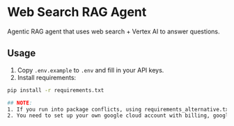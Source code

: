 ﻿# Web Search RAG Agent

Agentic RAG agent that uses web search + Vertex AI to answer questions.

## Usage

1. Copy `.env.example` to `.env` and fill in your API keys.
2. Install requirements:

```bash
pip install -r requirements.txt

## NOTE:
1. If you run into package conflicts, using requirements_alternative.txt might help
2. You need to set up your own google cloud account with billing, google cloud project and do glcoud auth to be able to run everything
